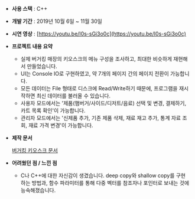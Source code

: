 - **사용 스택** : C++
- **개발 기간** : 2019년 10월 6일 ~ 11월 30일
- **시연 영상** : [https://youtu.be/I0s-sGi3o0c](https://youtu.be/I0s-sGi3o0c)
- **프로젝트 내용 요약**
    - 실제 버거킹 매장의 키오스크의 메뉴 구성을 조사하고, 최대한 비슷하게 재현해서 만들었습니다.
    - UI는 Console IO로 구현하였고, 약 7개의 페이지 간의 페이지 전환이 가능합니다.
    - 모든 데이터는 File 형태로 디스크에 Read/Write하기 때문에, 프로그램을 재시작하면 최신 데이터를 불러올 수 있습니다.
    - 사용자 모드에서는 '제품(햄버거/사이드/디저트/음료) 선택 및 변경, 결제하기, 카트 목록 확인'이 가능합니다.
    - 관리자 모드에서는 '신제품 추가, 기존 제품 삭제, 재료 재고 추가, 통계 자료 조회, 재료 가격 변경'이 가능합니다.
- **제작 문서**
    
    [버거킹 키오스크 문서](https://www.notion.so/6aa00eceef2b4cc09884e0dcf8481688)
    
- **어려웠던 점 / 느낀 점**
    - C나 C++에 대한 자신감이 생겼습니다. deep copy와 shallow copy를 구현하는 방법과, 함수 파라미터를 통해 다중 벡터를 참조자나 포인터로 보내는 것에 능숙해졌습니다.
